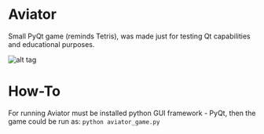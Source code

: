 Aviator
=======

Small PyQt game (reminds Tetris), was made just for testing Qt capabilities and educational purposes.

![alt tag](https://pp.vk.me/c623322/v623322222/120d0/G1lefUVQu5I.jpg)

How-To
======
For running Aviator must be installed python GUI framework - PyQt, then the game could be run as:
```python aviator_game.py```
